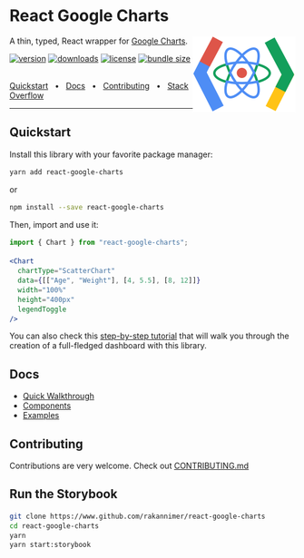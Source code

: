 # React Google Charts

<img align="right" alt="Logo" src="website/static/img/logo.png">

A thin, typed, React wrapper for [Google Charts](https://developers.google.com/chart/interactive/docs/reference).

[![version](https://img.shields.io/npm/v/react-google-charts.svg)](https://www.npmjs.com/package/react-google-charts)
[![downloads](https://img.shields.io/npm/dm/react-google-charts.svg)](https://www.npmjs.com/package/react-google-charts)
[![license](https://shields.io/badge/license-MIT-green)](http://opensource.org/licenses/MIT)
[![bundle size](https://img.shields.io/bundlephobia/minzip/react-google-charts.svg)](https://bundlephobia.com/result?p=react-google-charts)

<br />
<a href="#quickstart">Quickstart</a>
<span>&nbsp;&nbsp;•&nbsp;&nbsp;</span>
<a href="#docs">Docs</a>
<span>&nbsp;&nbsp;•&nbsp;&nbsp;</span>
<a href="#contributing">Contributing</a>
<span>&nbsp;&nbsp;•&nbsp;&nbsp;</span>
<a href="https://stackoverflow.com/questions/tagged/react-google-charts">Stack Overflow</a>
<br />
<hr />

## Quickstart

Install this library with your favorite package manager:

```bash
yarn add react-google-charts
```

or

```bash
npm install --save react-google-charts
```

Then, import and use it:

```jsx
import { Chart } from "react-google-charts";

<Chart
  chartType="ScatterChart"
  data={[["Age", "Weight"], [4, 5.5], [8, 12]]}
  width="100%"
  height="400px"
  legendToggle
/>
```
You can also check this [step-by-step tutorial](https://cube.dev/blog/react-google-charts-dashboard/?ref=eco-react-google-charts) that will walk you through the creation of a full-fledged dashboard with this library.

## Docs

- [Quick Walkthrough](https://react-google-charts.com/docs/quick-walkthrough)
- [Components](https://react-google-charts.com/components)
- [Examples](https://react-google-charts.com/examples)

## Contributing

Contributions are very welcome. Check out [CONTRIBUTING.md](CONTRIBUTING.md)

## Run the Storybook

```bash
git clone https://www.github.com/rakannimer/react-google-charts
cd react-google-charts
yarn
yarn start:storybook
```

